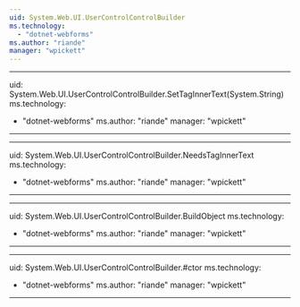 ```yaml
---
uid: System.Web.UI.UserControlControlBuilder
ms.technology: 
  - "dotnet-webforms"
ms.author: "riande"
manager: "wpickett"
---
```


---
uid: System.Web.UI.UserControlControlBuilder.SetTagInnerText(System.String)
ms.technology: 
  - "dotnet-webforms"
ms.author: "riande"
manager: "wpickett"
---

---
uid: System.Web.UI.UserControlControlBuilder.NeedsTagInnerText
ms.technology: 
  - "dotnet-webforms"
ms.author: "riande"
manager: "wpickett"
---

---
uid: System.Web.UI.UserControlControlBuilder.BuildObject
ms.technology: 
  - "dotnet-webforms"
ms.author: "riande"
manager: "wpickett"
---

---
uid: System.Web.UI.UserControlControlBuilder.#ctor
ms.technology: 
  - "dotnet-webforms"
ms.author: "riande"
manager: "wpickett"
---
